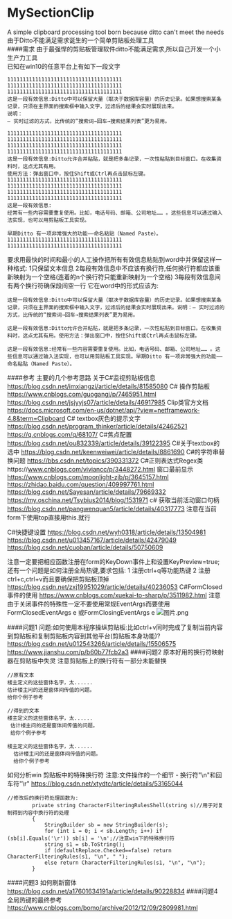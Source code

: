 # MySectionClip
A simple clipboard processing tool born because ditto can't meet the needs   
由于Ditto不能满足需求诞生的一个简单剪贴板处理工具   
####需求
由于最强悍的剪贴板管理软件ditto不能满足需求,所以自己开发一个小生产力工具   
已知在win10的任意平台上有如下一段文字    
```
1111111111111111111111111111111111111
1111111111111111111111111111111111111
1111111111111111111111111111111111111
这是一段有效信息:Ditto中可以保留大量（取决于数据库容量）的历史记录。如果想搜索某条记录，只须在主界面的搜索框中输入文字，过滤后的结果会实时展现出来。
说明：
– 实时过滤的方式，比传统的“搜索词→回车→搜索结果列表”更为易用。

1111111111111111111111111111111111111
1111111111111111111111111111111111111
1111111111111111111111111111111111111
1111111111111111111111111111111111111
这是一段有效信息:Ditto允许合并粘贴，就是把多条记录，一次性粘贴到目标窗口。在收集资料时，这点尤其有用。
使用方法：弹出窗口中，按住Shift或Ctrl再点击鼠标左键。
1111111111111111111111111111111111111
1111111111111111111111111111111111111
1111111111111111111111111111111111111
1111111111111111111111111111111111111
这是一段有效信息:
经常有一些内容需要重复使用。比如，电话号码、邮箱、公司地址…… 。这些信息可以通过输入法实现，也可以用剪贴板工具实现。

早期Ditto 有一项非常强大的功能——命名粘贴（Named Paste）。
1111111111111111111111111111111111111
1111111111111111111111111111111111111
```
要求用最快的时间和最小的人工操作把所有有效信息粘贴到word中并保留这样一种格式: 
1只保留文本信息 
2每段有效信息中不应该有换行符,任何换行符都应该重新映射为一个空格(连着的n个换行符只能重新映射为一个空格) 
3每段有效信息间有两个换行符确保段间空一行 
它在word中的形式应该为: 
```
这是一段有效信息:Ditto中可以保留大量（取决于数据库容量）的历史记录。如果想搜索某条记录，只须在主界面的搜索框中输入文字，过滤后的结果会实时展现出来。说明：– 实时过滤的方式，比传统的“搜索词→回车→搜索结果列表”更为易用。

这是一段有效信息:Ditto允许合并粘贴，就是把多条记录，一次性粘贴到目标窗口。在收集资料时，这点尤其有用。使用方法：弹出窗口中，按住Shift或Ctrl再点击鼠标左键。

这是一段有效信息:经常有一些内容需要重复使用。比如，电话号码、邮箱、公司地址…… 。这些信息可以通过输入法实现，也可以用剪贴板工具实现。早期Ditto 有一项非常强大的功能——命名粘贴（Named Paste）。
```
####参考
主要的几个参考思路 
关于C#监视剪贴板信息 https://blog.csdn.net/imxiangzi/article/details/81585080 
C# 操作剪贴板 https://www.cnblogs.com/guogangj/p/7465951.html 
https://blog.csdn.net/jsjyyjs07/article/details/46917985 
Clip类官方文档 
https://docs.microsoft.com/en-us/dotnet/api/?view=netframework-4.8&term=Clipboard 
C# textbox灰色的提示文字 
https://blog.csdn.net/program_thinker/article/details/42462521 
https://q.cnblogs.com/q/68107/ 
C#焦点配置 
https://blog.csdn.net/ou832339/article/details/39122395 
C#关于textbox的选中 
https://blog.csdn.net/keenweiwei/article/details/8861690 
C#的字符串替换问题 
https://bbs.csdn.net/topics/390331372 
C#正则表达式Regex类https://www.cnblogs.com/viviancc/p/3448272.html 
窗口最前显示 
https://www.cnblogs.com/moonlight-zjb/p/3645157.html 
https://zhidao.baidu.com/question/409997761.html 
https://blog.csdn.net/Sayesan/article/details/79669332 
https://my.oschina.net/Tsybius2014/blog/1531971 
c# 获取当前活动窗口句柄 
https://blog.csdn.net/pangwenquan5/article/details/40317773 
注意在当前form下使用top直接用this.就行 

C#快捷键设置 
https://blog.csdn.net/wyh0318/article/details/13504981 
https://blog.csdn.net/u013457167/article/details/42479049 
https://blog.csdn.net/cuoban/article/details/50750609 

注意一定要把相应函数注册在form的KeyDown事件上和设置KeyPreview=true; 
还有一个问题是如何注册全局热键,要求包括: 
1 注册ctrl+q等功能热键 
2 注册ctrl+c,ctrl+v而且要确保把剪贴板顶掉 
https://blog.csdn.net/zxj19951029/article/details/40236053 
C#FormClosed 事件的使用 
https://www.cnblogs.com/xuekai-to-sharp/p/3511982.html 
注意由于关闭事件的特殊性一定不要使用常规EventArgs而要使用 
FormClosedEventArgs e 或FormClosingEventArgs e 
![图片.png](https://upload-images.jianshu.io/upload_images/17488192-50769b3ae24588fa.png?imageMogr2/auto-orient/strip%7CimageView2/2/w/1240) 

####问题1 
问题:如何使用本程序操纵剪贴板:比如ctrl+v同时完成了复制当前内容到剪贴板和复制剪贴板内容到其他平台(剪贴板本身功能)? 
https://blog.csdn.net/u012543266/article/details/15506575 
https://www.jianshu.com/p/b60b77fcb2a3 
####问题2 
原本好用的换行符映射器在剪贴板中失灵 
注意剪贴板上的换行符有一部分未能替换  
```
//原有文本
楼主定义的这些窗体名字，太......
估计楼主问的还是窗体间传值的问题。
给你个例子参考
```

```
//得到的文本
楼主定义的这些窗体名字，太......
 估计楼主问的还是窗体间传值的问题。
 给你个例子参考

楼主定义的这些窗体名字，太......
  估计楼主问的还是窗体间传值的问题。
  给你个例子参考
```
如何分析win 剪贴板中的特殊换行符 
注意:文件操作的一个细节 - 换行符"\n"和回车符"\r" 
https://blog.csdn.net/xtydtc/article/details/53165044 
```
//修改后的换行符处理函数为:
        private string CharacterFilteringRulesShell(string s)//用于对复制得到内容中换行符的处理
        {
            StringBuilder sb = new StringBuilder(s);
            for (int i = 0; i < sb.Length; i++) if (sb[i].Equals('\r')) sb[i] = '\n';//注意win下的特殊换行符
            string s1 = sb.ToString();
            if (defaultReplace.Checked==false) return CharacterFilteringRules(s1, "\n", " ");
            else return CharacterFilteringRules(s1, "\n", "\n");
        }
```


####问题3 
如何刷新窗体 
https://blog.csdn.net/a17601634191a/article/details/90228834 
####问题4 
全局热键的最终参考 
https://www.cnblogs.com/bomo/archive/2012/12/09/2809981.html 
